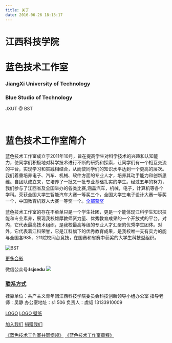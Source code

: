 ```yaml
---
title: 关于
date: 2016-06-26 18:13:17
---
```

# 江西科技学院
# 蓝色技术工作室

### JiangXi University of Technology 
### Blue Studio of Technology

JXUT @ BST

<br/>

# 蓝色技术工作室简介
蓝色技术工作室成立于2011年10月，旨在提高学生对科学技术的兴趣和认知能力，使同学们积极地对科学技术进行不断的研究和探索，让同学们有一个相互交流的平台，实现学习和实践相结合，从而使同学们的知识水平达到一个更高的层次。我们着重培养电子、汽车、机械、软件方面的专业人才，培养其动手能力和创新思维。自团队成立来，它培养了一批又一批专业基础扎实的学生。经过五年的努力，我们参与了江西省及全国举办的各类比赛,涵盖汽车，机械，电子，计算机等各个学科。荣获全国大学生智能汽车大赛一等奖三个，全国大学生电子设计大赛一等奖一个，中国教育机器人大赛一等奖一个。[<span style="color:blue;">全部获奖</span>](../bst/)

蓝色技术工作室的存在不单单只是一个学生社团，更是一个能体现江科学生知识技能和专业素养，展现我校雄厚教师资力量、优秀教育成果的一个开放式的平台。对内，它代表最高技术组织，是我校最高等级的专业人才汇聚的优秀学生团体。对外，它代表着江科荣誉，它是江科旗下的优秀教育成果，是我校唯一支有实力的能与全国各985、211院校同台竞技，在国赛和省赛中获奖的大学生科技型组织。

![BST](http://bst.cooler-tec.com/groupphoto_160920.jpeg)

[更多合影](group_photo/)


微信公众号:**lsjsedu**
![](http://bst.cooler-tec.com/wechat-qcode.jpg)

### [联系方式](contact/)

挂靠单位：共产主义青年团江西科技学院委员会科技创新领导小组办公室
指导老师：吴静
办公室地址：s1 506
负责人：虞韬   13133910009

	
[LOGO](/uploads/avatar.png)
[LOGO 壁纸](/uploads/desktop.png)

[加入我们](join/)
[捐赠我们](support/)

[《蓝色技术工作室共同纲领》](constitution/)
[《蓝色技术工作室章程》](constitution2/)
